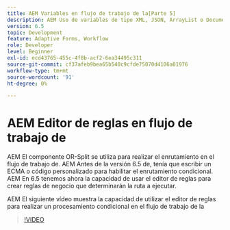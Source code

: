 ```yaml
---
title: AEM Variables en flujo de trabajo de la[Parte 5]
description: AEM Uso de variables de tipo XML, JSON, ArrayList o Document en un flujo de trabajo de
version: 6.5
topic: Development
feature: Adaptive Forms, Workflow
role: Developer
level: Beginner
exl-id: ecd43765-455c-4f8b-acf2-6ea34495c311
source-git-commit: cf37afeb9bea65b540c9cfde75070d4106a01976
workflow-type: tm+mt
source-wordcount: '91'
ht-degree: 0%

---
```


# AEM Editor de reglas en flujo de trabajo de

AEM El componente OR-Split se utiliza para realizar el enrutamiento en el flujo de trabajo de. AEM Antes de la versión 6.5 de, tenía que escribir un ECMA o código personalizado para habilitar el enrutamiento condicional. AEM En 6.5 tenemos ahora la capacidad de usar el editor de reglas para crear reglas de negocio que determinarán la ruta a ejecutar.

AEM El siguiente vídeo muestra la capacidad de utilizar el editor de reglas para realizar un procesamiento condicional en el flujo de trabajo de la

>[!VIDEO](https://video.tv.adobe.com/v/26362?quality=12&learn=on)


